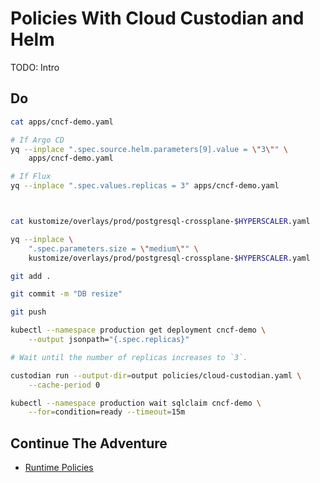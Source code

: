 # Policies With Cloud Custodian and Helm

TODO: Intro

## Do

```bash
cat apps/cncf-demo.yaml

# If Argo CD
yq --inplace ".spec.source.helm.parameters[9].value = \"3\"" \
    apps/cncf-demo.yaml

# If Flux
yq --inplace ".spec.values.replicas = 3" apps/cncf-demo.yaml



cat kustomize/overlays/prod/postgresql-crossplane-$HYPERSCALER.yaml

yq --inplace \
    ".spec.parameters.size = \"medium\"" \
    kustomize/overlays/prod/postgresql-crossplane-$HYPERSCALER.yaml

git add .

git commit -m "DB resize"

git push

kubectl --namespace production get deployment cncf-demo \
    --output jsonpath="{.spec.replicas}"

# Wait until the number of replicas increases to `3`.

custodian run --output-dir=output policies/cloud-custodian.yaml \
    --cache-period 0

kubectl --namespace production wait sqlclaim cncf-demo \
    --for=condition=ready --timeout=15m
```

## Continue The Adventure

* [Runtime Policies](../runtime-policies/README.md)
